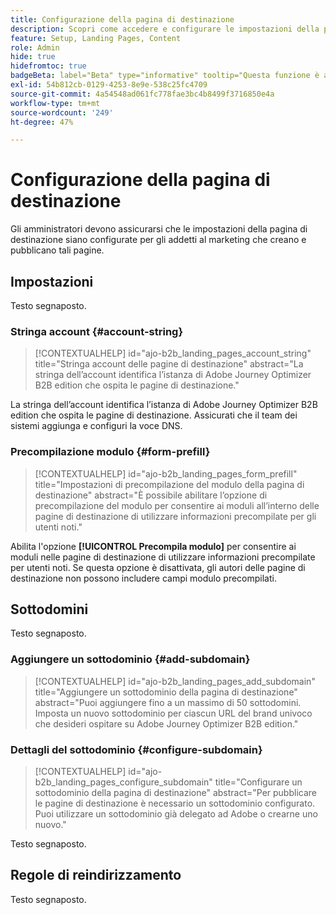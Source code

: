 ```yaml
---
title: Configurazione della pagina di destinazione
description: Scopri come accedere e configurare le impostazioni della pagina di destinazione in modo che il team Marketing possa creare e pubblicare pagine web a supporto delle campagne.
feature: Setup, Landing Pages, Content
role: Admin
hide: true
hidefromtoc: true
badgeBeta: label="Beta" type="informative" tooltip="Questa funzione è attualmente in versione beta limitata"
exl-id: 54b812cb-0129-4253-8e9e-538c25fc4709
source-git-commit: 4a54548ad061fc778fae3bc4b8499f3716850e4a
workflow-type: tm+mt
source-wordcount: '249'
ht-degree: 47%

---
```


# Configurazione della pagina di destinazione

Gli amministratori devono assicurarsi che le impostazioni della pagina di destinazione siano configurate per gli addetti al marketing che creano e pubblicano tali pagine.

## Impostazioni

Testo segnaposto.

### Stringa account {#account-string}

>[!CONTEXTUALHELP]
>id="ajo-b2b_landing_pages_account_string"
>title="Stringa account delle pagine di destinazione"
>abstract="La stringa dell’account identifica l’istanza di Adobe Journey Optimizer B2B edition che ospita le pagine di destinazione."

La stringa dell’account identifica l’istanza di Adobe Journey Optimizer B2B edition che ospita le pagine di destinazione. Assicurati che il team dei sistemi aggiunga e configuri la voce DNS.

### Precompilazione modulo {#form-prefill}

>[!CONTEXTUALHELP]
>id="ajo-b2b_landing_pages_form_prefill"
>title="Impostazioni di precompilazione del modulo della pagina di destinazione"
>abstract="È possibile abilitare l’opzione di precompilazione del modulo per consentire ai moduli all’interno delle pagine di destinazione di utilizzare informazioni precompilate per gli utenti noti."

Abilita l&#39;opzione **[!UICONTROL Precompila modulo]** per consentire ai moduli nelle pagine di destinazione di utilizzare informazioni precompilate per utenti noti. Se questa opzione è disattivata, gli autori delle pagine di destinazione non possono includere campi modulo precompilati.

## Sottodomini

Testo segnaposto.

### Aggiungere un sottodominio {#add-subdomain}

>[!CONTEXTUALHELP]
>id="ajo-b2b_landing_pages_add_subdomain"
>title="Aggiungere un sottodominio della pagina di destinazione"
>abstract="Puoi aggiungere fino a un massimo di 50 sottodomini. Imposta un nuovo sottodominio per ciascun URL del brand univoco che desideri ospitare su Adobe Journey Optimizer B2B edition."

### Dettagli del sottodominio {#configure-subdomain}

>[!CONTEXTUALHELP]
>id="ajo-b2b_landing_pages_configure_subdomain"
>title="Configurare un sottodominio della pagina di destinazione"
>abstract="Per pubblicare le pagine di destinazione è necessario un sottodominio configurato. Puoi utilizzare un sottodominio già delegato ad Adobe o crearne uno nuovo."

Testo segnaposto.

## Regole di reindirizzamento

Testo segnaposto.
